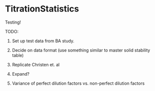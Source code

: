 # TitrationStatistics
Testing!

TODO:

1. Set up test data from BA study.

2. Decide on data format (use something similar to master solid stability table)

3. Replicate Christen et. al

4. Expand? 

5. Variance of perfect dilution factors vs. non-perfect dilution factors